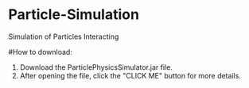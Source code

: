 # Particle-Simulation
Simulation of Particles Interacting

#How to download:
1. Download the ParticlePhysicsSimulator.jar file.
2. After opening the file, click the "CLICK ME" button for more details. 
